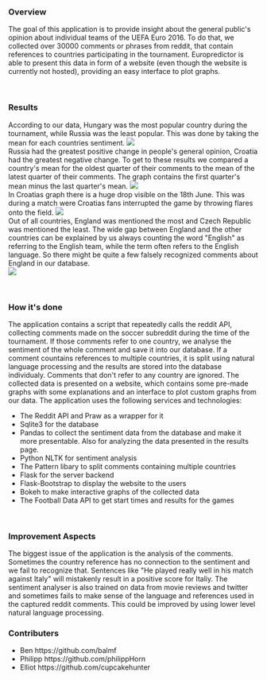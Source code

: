 <h3>Overview</h3>
<p> The goal of this application is to provide insight about the general public's opinion about individual teams of the UEFA Euro 2016. To do that, we collected over 30000 comments or phrases from reddit, that contain references to countries participating in the tournament. Europredictor is able to present this data in form of a website (even though the website is currently not hosted), providing an easy interface to plot graphs. </p>
<br>

<h3>Results</h3>
<p>According to our data, Hungary was the most popular country during the tournament, while Russia was the least popular. This was done by taking the mean for each countries sentiment.
<img src="http://i.imgur.com/HVJAzb5.png"></img><br>
Russia had the greatest positive change in people's general opinion, Croatia had the greatest negative change. To get to these results we compared a country's mean for the oldest quarter of their comments to the mean of the latest quarter of their comments. The graph contains the first quarter's mean minus the last quarter's mean.
<img src="http://i.imgur.com/nGN7OcV.png"></img><br>
In Croatias graph there is a huge drop visible on the 18th June. This was during a match were Croatias fans interrupted the game by throwing flares onto the field.
<img src="http://i.imgur.com/MjrWLnl.png"></img><br>
Out of all countries, England was mentioned the most and Czech Republic was mentioned the least. The wide gap between England and the other countries can be explained by us always counting the word "English" as referring to the English team, while the term often refers to the English language. So there might be quite a few falsely recognized comments about England in our database.<br>
<img src="http://i.imgur.com/HG91DpA.png"></img>
</p>
<br>

<h3> How it's done </h3>
The application contains a script that repeatedly calls the reddit API, collecting comments made on the soccer subreddit during the time of the tournament. If those comments refer to one country, we analyse the sentiment of the whole comment and save it into our database. If a comment countains references to multiple countries, it is split using natural language processing and the results are stored into the database individualy. Comments that don't refer to any country are ignored.
The collected data is presented on a website, which contains some pre-made graphs with some explanations and an interface to plot custom graphs from our data.
The application uses the following services and technologies:
<ul>
<li>The Reddit API and Praw as a wrapper for it</li>
<li>Sqlite3 for the database</li>
<li>Pandas to collect the sentiment data from the database and make it more presentable. Also for analyzing the data presented in the results page.</li>
<li>Python NLTK for sentiment analysis</li>
<li>The Pattern libary to split comments containing multiple countries</li>
<li>Flask for the server backend</li>
<li>Flask-Bootstrap to display the website to the users</li>
<li>Bokeh to make interactive graphs of the collected data</li>
<li>The Football Data API to get start times and results for the games</li>
</ul>
</p>
<br>
<h3>Improvement Aspects</h3>
<p>The biggest issue of the application is the analysis of the comments. Sometimes the country reference has no connection to the sentiment and we fail to recognize that. Sentences like "He played really well in his match against Italy" will mistakenly result in a positive score for Italiy. The sentiment analyser is also trained on data from movie reviews and twitter and sometimes fails to make sense of the language and references used in the captured reddit comments. This could be improved by using lower level natural language processing.<br>
</p>
<h3>Contributers</h3>
<ul>
<li>Ben https://github.com/balmf</li>
<li>Philipp https://github.com/philippHorn</li>
<li>Elliot https://github.com/cupcakehunter</li>

</ul>
